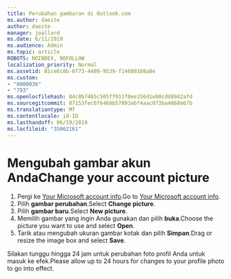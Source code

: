 ```yaml
---
title: Perubahan gambaran di Outlook.com
ms.author: daeite
author: daeite
manager: joallard
ms.date: 6/11/2019
ms.audience: Admin
ms.topic: article
ROBOTS: NOINDEX, NOFOLLOW
localization_priority: Normal
ms.assetid: 81ce6c8b-6f73-4489-9539-f14680168a8e
ms.custom:
- "8000036"
- "793"
ms.openlocfilehash: 84c8b7465c505ff911f0ee156d1eb0cdd8942afd
ms.sourcegitcommit: 87153fec6f6468b57893abf4aac073ba4068e67b
ms.translationtype: MT
ms.contentlocale: id-ID
ms.lasthandoff: 06/19/2019
ms.locfileid: "35062161"
---
```

# <a name="change-your-account-picture"></a><span data-ttu-id="3d7b7-102">Mengubah gambar akun Anda</span><span class="sxs-lookup"><span data-stu-id="3d7b7-102">Change your account picture</span></span>

1. <span data-ttu-id="3d7b7-103">Pergi ke [Your Microsoft account info](https://go.microsoft.com/fwlink/p/?linkid=860841).</span><span class="sxs-lookup"><span data-stu-id="3d7b7-103">Go to [Your Microsoft account info](https://go.microsoft.com/fwlink/p/?linkid=860841).</span></span>
2. <span data-ttu-id="3d7b7-104">Pilih **gambar perubahan**.</span><span class="sxs-lookup"><span data-stu-id="3d7b7-104">Select **Change picture**.</span></span>
3. <span data-ttu-id="3d7b7-105">Pilih **gambar baru**.</span><span class="sxs-lookup"><span data-stu-id="3d7b7-105">Select **New picture**.</span></span>
4. <span data-ttu-id="3d7b7-106">Memilih gambar yang ingin Anda gunakan dan pilih **buka**.</span><span class="sxs-lookup"><span data-stu-id="3d7b7-106">Choose the picture you want to use and select **Open**.</span></span>
5. <span data-ttu-id="3d7b7-107">Tarik atau mengubah ukuran gambar kotak dan pilih **Simpan**.</span><span class="sxs-lookup"><span data-stu-id="3d7b7-107">Drag or resize the image box and select **Save**.</span></span>

<span data-ttu-id="3d7b7-108">Silakan tunggu hingga 24 jam untuk perubahan foto profil Anda untuk masuk ke efek.</span><span class="sxs-lookup"><span data-stu-id="3d7b7-108">Please allow up to 24 hours for changes to your profile photo to go into effect.</span></span>